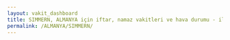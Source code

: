 ```yaml
---
layout: vakit_dashboard
title: SIMMERN, ALMANYA için iftar, namaz vakitleri ve hava durumu - ilçe/eyalet seç
permalink: /ALMANYA/SIMMERN/
---
```


<script type="text/javascript">
  var GLOBAL_COUNTRY = 'ALMANYA';
  var GLOBAL_CITY = 'SIMMERN';
  var GLOBAL_STATE = '';
  var lat = 72;
  var lon = 21;
</script>
